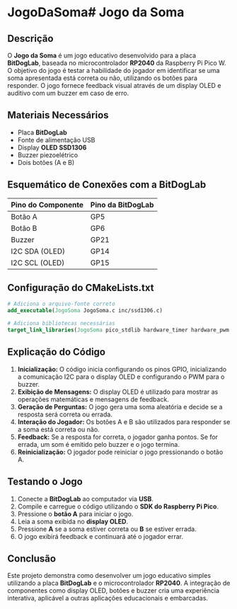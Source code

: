 # JogoDaSoma# Jogo da Soma

## Descrição
O **Jogo da Soma** é um jogo educativo desenvolvido para a placa **BitDogLab**, baseada no microcontrolador **RP2040** da Raspberry Pi Pico W. O objetivo do jogo é testar a habilidade do jogador em identificar se uma soma apresentada está correta ou não, utilizando os botões para responder. O jogo fornece feedback visual através de um display OLED e auditivo com um buzzer em caso de erro.

## Materiais Necessários
- Placa **BitDogLab**
- Fonte de alimentação USB
- Display **OLED SSD1306**
- Buzzer piezoelétrico
- Dois botões (A e B)

## Esquemático de Conexões com a BitDogLab

| Pino do Componente | Pino da BitDogLab |
|---------------------|-------------------|
| Botão A           | GP5               |
| Botão B           | GP6               |
| Buzzer            | GP21              |
| I2C SDA (OLED)    | GP14              |
| I2C SCL (OLED)    | GP15              |

## Configuração do CMakeLists.txt
```cmake
# Adiciona o arquivo-fonte correto
add_executable(JogoSoma JogoSoma.c inc/ssd1306.c)

# Adiciona bibliotecas necessárias
target_link_libraries(JogoSoma pico_stdlib hardware_timer hardware_pwm hardware_clocks hardware_gpio hardware_i2c)
```

## Explicação do Código
1. **Inicialização:** O código inicia configurando os pinos GPIO, inicializando a comunicação I2C para o display OLED e configurando o PWM para o buzzer.
2. **Exibição de Mensagens:** O display OLED é utilizado para mostrar as operações matemáticas e mensagens de feedback.
3. **Geração de Perguntas:** O jogo gera uma soma aleatória e decide se a resposta será correta ou errada.
4. **Interação do Jogador:** Os botões A e B são utilizados para responder se a soma está correta ou não.
5. **Feedback:** Se a resposta for correta, o jogador ganha pontos. Se for errada, um som é emitido pelo buzzer e o jogo termina.
6. **Reinicialização:** O jogador pode reiniciar o jogo pressionando o botão A.

## Testando o Jogo
1. Conecte a **BitDogLab** ao computador via **USB**.
2. Compile e carregue o código utilizando o **SDK do Raspberry Pi Pico**.
3. Pressione o **botão A** para iniciar o jogo.
4. Leia a soma exibida no **display OLED**.
5. Pressione **A** se a soma estiver correta ou **B** se estiver errada.
6. O jogo exibirá feedback e continuará até o jogador errar.

## Conclusão
Este projeto demonstra como desenvolver um jogo educativo simples utilizando a placa **BitDogLab** e o microcontrolador **RP2040**. A integração de componentes como display OLED, botões e buzzer cria uma experiência interativa, aplicável a outras aplicações educacionais e embarcadas.

